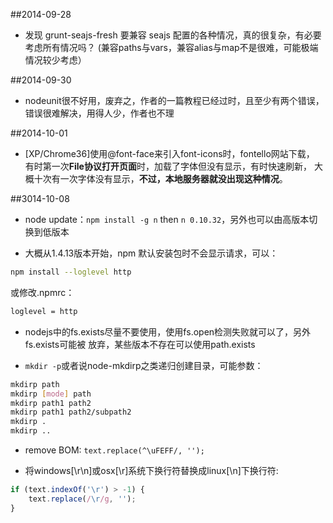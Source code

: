 ##2014-09-28

- 发现 grunt-seajs-fresh 要兼容 seajs 配置的各种情况，真的很复杂，有必要考虑所有情况吗？
    (兼容paths与vars，兼容alias与map不是很难，可能极端情况较少考虑）

##2014-09-30

- nodeunit很不好用，废弃之，作者的一篇教程已经过时，且至少有两个错误，
    错误很难解决，用得人少，作者也不理

##2014-10-01

- [XP/Chrome36]使用@font-face来引入font-icons时，fontello网站下载，
    有时第一次**File协议打开页面**时，加载了字体但没有显示，有时快速刷新，
    大概十次有一次字体没有显示，**不过，本地服务器就没出现这种情况**。

##3014-10-08

- node update：`npm install -g n` then `n 0.10.32`，另外也可以由高版本切换到低版本

- 大概从1.4.13版本开始，npm 默认安装包时不会显示请求，可以：

```bash
npm install --loglevel http
```
或修改.npmrc：

```bash
loglevel = http
```

- nodejs中的fs.exists尽量不要使用，使用fs.open检测失败就可以了，另外fs.exists可能被
放弃，某些版本不存在可以使用path.exists

- `mkdir -p`或者说node-mkdirp之类递归创建目录，可能参数：
```bash
mkdirp path
mkdirp [mode] path
mkdirp path1 path2
mkdirp path1 path2/subpath2
mkdirp .
mkdirp ..
```

- remove BOM: `text.replace(^\uFEFF/, '');`

- 将windows[\r\n]或osx[\r]系统下换行符替换成linux[\n]下换行符:
```js
if (text.indexOf('\r') > -1) {
    text.replace(/\r/g, '');
}
```
